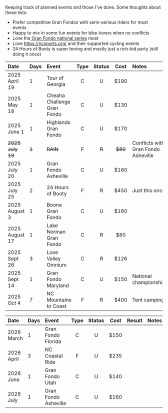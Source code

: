 Keeping track of planned events and those I've done. Some thoughts about these lists:

- Prefer competitive Gran Fondos with semi-serious riders for most events
- Happy to mix in some fun events for bike-lovers when no conflicts
- Love the[ Gran Fondo national series](https://www.granfondonationalseries.com/gfns-events-2025?utm_source=chatgpt.com) most
- Love https://ncsports.org/ and their supported cycling events
- 24 Hours of Booty is super boring and mostly just a rich-kid party (still doing it once)

| Date             | Days  | Event                       | Type  | Status |  Cost   | Notes                               |
| :--------------- | :---- | :-------------------------- | :---: | :----: | :-----: | :---------------------------------- |
| 2025 April 19    | 1     | Tour of Georgia             |   C   |   U    |  $190   |                                     |
| 2025 May 18      | 1     | Cheaha Challenge Gran Fondo |   C   |   U    |  $130   |                                     |
| 2025 June 1      | 1     | Highlands Gran Fondo        |   C   |   U    |  $170   |                                     |
| ~~2025 July 19~~ | ~~1~~ | ~~RAIN~~                    | ~~F~~ | ~~R~~  | ~~$80~~ | Conflicts with Gran Fondo Asheville |
| 2025 July 20     | 1     | Gran Fondo Asheville        |   C   |   U    |  $160   |                                     |
| 2025 July 25     | 2     | 24 Hours of Booty           |   F   |   R    |  $450   | Just this once                      |
| 2025 August 3    | 1     | Boone Gran Fondo            |   C   |   U    |  $160   |                                     |
| 2025 August 17   | 1     | Lake Norman Gran Fondo      |   C   |   R    |   $80   |                                     |
| 2025 Sept 26     | 3     | Love Valley Omnium          |   C   |   R    |  $126   |                                     |
| 2025 Sept 14     | 1     | Gran Fondo Maryland         |   C   |   U    |  $150   | National championships              |
| 2025 Oct 4       | 7     | NC Mountains to Coast       |   F   |   R    |  $400   | Tent camping                        |


| Date         | Days | Event                | Type | Status | Cost | Result | Notes |
| :----------- | :--- | :------------------- | :--: | :----: | :--: | :----: | :---: |
| 2026 March   | 1    | Gran Fondo Florida   |  C   |   U    | $150 |        |       |
| 2026 April   | 3    | NC Coastal Ride      |  F   |   U    | $235 |        |       |
| 2026 June    | 1    | Gran Fondo Utah      |  C   |   U    | $140 |        |       |
| 2026 July    | 1    | Gran Fondo Asheville |  C   |   U    | $160 |        |       |
